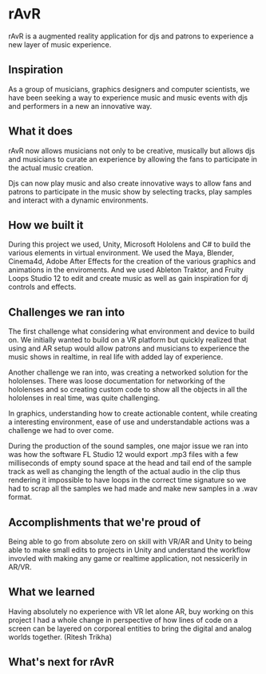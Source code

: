 # rAvR

rAvR is a augmented reality application for djs and patrons to experience a new layer of music experience.




## Inspiration

As a group of musicians, graphics designers and computer scientists, we have been seeking a way to experience music and music events with djs and performers in a new an innovative way.


## What it does



rAvR now allows musicians not only to be creative, musically but allows djs and musicians to curate an experience by allowing the fans to participate in the actual music creation. 

Djs can now play music and also create innovative ways to allow fans and patrons to participate in the music show by selecting tracks, play samples and interact with a dynamic environments.

## How we built it

During this project we used, Unity, Microsoft Hololens and C# to build the various elements in virtual environment. We used the  Maya, Blender, Cinema4d, Adobe After Effects for the creation of the various graphics and animations in the enviroments. And we used Ableton Traktor, and Fruity Loops Studio 12 to edit and create music as well as gain inspiration for dj controls and effects.


## Challenges we ran into

The first challenge what considering what environment and device to build on. We initially wanted to build on a VR platform but quickly realized that using and AR setup would allow patrons and musicians to experience the music shows in realtime, in real life with added lay of experience.

Another challenge we ran into, was creating a networked solution for the hololenses. There was loose documentation for networking of the hololenses and so creating custom code to show all the objects in all the hololenses in real time, was quite challenging. 

In graphics, understanding how to create actionable content, while creating a interesting environment, ease of use and understandable actions was a challenge we had to over come.

During the production of the sound samples, one major issue we ran into was how the software FL Studio 12 would export .mp3 files with a few milliseconds of empty sound space at the head and tail end of the sample track as well as changing the length of the actual audio in the clip thus rendering it impossible to have loops in the correct time signature so we had to scrap all the samples we had made and make new samples in a .wav format.

## Accomplishments that we're proud of

Being able to go from absolute zero on skill with VR/AR and Unity to being able to make small edits to projects in Unity and understand the workflow invovled with making any game or realtime application, not nessicerily in AR/VR.

## What we learned

Having absolutely no experience with VR let alone AR, buy working on this project I had a whole change in perspective of how lines of code on a screen can be layered on corporeal entities to bring the digital and analog worlds together. (Ritesh Trikha)


## What's next for rAvR


